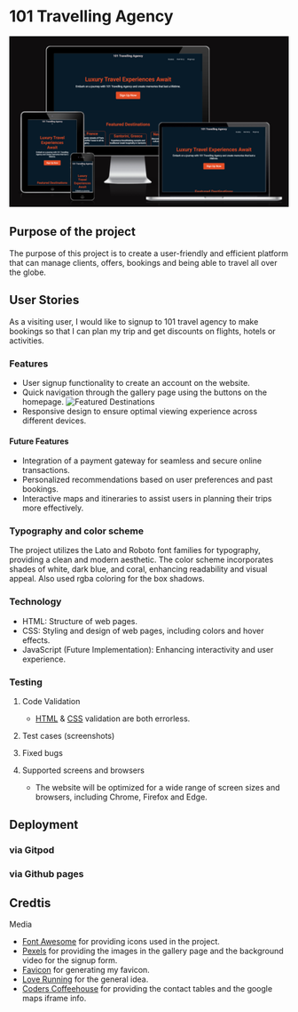 # 101 Travelling Agency
![Responsiveness](validation/responsive.png)

## Purpose of the project
The purpose of this project is to create a user-friendly and efficient platform that can manage clients, offers, bookings and being able to travel all over the globe.

## User Stories
As a visiting user, I would like to signup to 101 travel agency to make bookings so that I can plan my trip and get discounts on flights, hotels or activities.

### Features
- User signup functionality to create an account on the website.
- Quick navigation through the gallery page using the buttons on the homepage. 
![Featured Destinations](validation/FeaturedDestinations.gif)
- Responsive design to ensure optimal viewing experience across different devices.

#### Future Features
- Integration of a payment gateway for seamless and secure online transactions.
- Personalized recommendations based on user preferences and past bookings.
- Interactive maps and itineraries to assist users in planning their trips more effectively.

### Typography and color scheme
The project utilizes the Lato and Roboto font families for typography, providing a clean and modern aesthetic. The color scheme incorporates shades of white, dark blue, and coral, enhancing readability and visual appeal. Also used rgba coloring for the box shadows.

### Technology
- HTML: Structure of web pages.
- CSS: Styling and design of web pages, including colors and hover effects.
- JavaScript (Future Implementation): Enhancing interactivity and user experience.

### Testing
1. Code Validation
    - [HTML](https://validator.w3.org/nu/?doc=https%3A%2F%2Fdimitris112.github.io%2Ftravel-agency-1st-official-project%2F) & [CSS](https://jigsaw.w3.org/css-validator/validator?uri=https%3A%2F%2Fdimitris112.github.io%2Ftravel-agency-1st-official-project%2F&profile=css3svg&usermedium=all&warning=1&vextwarning=&lang=en) validation are both errorless.
2. Test cases (screenshots)

3. Fixed bugs

4. Supported screens and browsers
    * The website will be optimized for a wide range of screen sizes and browsers, including Chrome, Firefox and Edge.

## Deployment
### via Gitpod
### via Github pages

## Credtis 
Media 

- [Font Awesome](https://fontawesome.com/) for providing icons used in the project.
- [Pexels](https://www.pexels.com/) for providing the images in the gallery page and the background video for the signup form.
- [Favicon](https://favicon.io/) for generating my favicon.
- [Love Running](https://github.com/Code-Institute-Solutions/love-running-v3/tree/main/8.1-testing-and-validation) for the general idea.
- [Coders Coffeehouse](https://learn.codeinstitute.net/courses/course-v1:CodeInstitute+LRR101+2021_T1/courseware/e014c29a2ac1464f9708fdedf557e533/fb53b5df2fbd47f183297ff8c93040c1/?child=first) for providing the contact tables and the google maps iframe info.